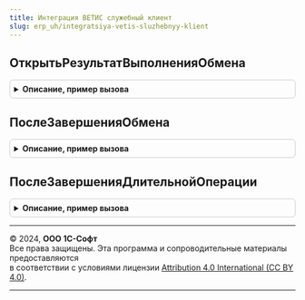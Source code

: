 ```yaml
---
title: Интеграция ВЕТИС служебный клиент
slug: erp_uh/integratsiya-vetis-sluzhebnyy-klient
---
```



## ОткрытьРезультатВыполненияОбмена
<details style="margin: 1em 0; padding: 0.5em; border: 1px solid #ccc; border-radius: 6px;">

<summary style="font-weight: bold; cursor: pointer;">Описание, пример вызова</summary>

```bsl

// Только для внутреннего использования.
// Вызывается из: ПослеЗавершенияОбмена
Процедура ОткрытьРезультатВыполненияОбмена(ДополнительныеПараметры) Экспорт
```

Пример вызова
```bsl
ИнтеграцияВЕТИССлужебныйКлиент.ОткрытьРезультатВыполненияОбмена(ДополнительныеПараметры) 
```
</details>

## ПослеЗавершенияОбмена
<details style="margin: 1em 0; padding: 0.5em; border: 1px solid #ccc; border-radius: 6px;">

<summary style="font-weight: bold; cursor: pointer;">Описание, пример вызова</summary>

```bsl

// Только для внутреннего использования.
// Вызывается из: ОповещениеПослеЗавершенииОбмена
Процедура ПослеЗавершенияОбмена(Изменения, ДополнительныеПараметры) Экспорт
```

Пример вызова
```bsl
ИнтеграцияВЕТИССлужебныйКлиент.ПослеЗавершенияОбмена(Изменения, ДополнительныеПараметры) 
```
</details>

## ПослеЗавершенияДлительнойОперации
<details style="margin: 1em 0; padding: 0.5em; border: 1px solid #ccc; border-radius: 6px;">

<summary style="font-weight: bold; cursor: pointer;">Описание, пример вызова</summary>

```bsl

// Только для внутреннего использования.
// Вызывается из: ОповещениеПослеЗавершенииОбмена
Процедура ПослеЗавершенияДлительнойОперации(Результат, ДополнительныеПараметрыДлительнойОперации) Экспорт
```

Пример вызова
```bsl
ИнтеграцияВЕТИССлужебныйКлиент.ПослеЗавершенияДлительнойОперации(Результат, ДополнительныеПараметрыДлительнойОперации) 
```
</details>

---

© 2024, **ООО 1С-Софт**  
Все права защищены. Эта программа и сопроводительные материалы предоставляются  
в соответствии с условиями лицензии [Attribution 4.0 International (CC BY 4.0)](https://creativecommons.org/licenses/by/4.0/legalcode).

---
